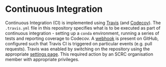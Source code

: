 # Continuous Integration

Continuous Integration (CI) is implemented using [Travis](https://travis-ci.org) (and [Codecov](https://codecov.io/)). The `.travis.yml` file in this repository specifies what is to be executed as part of continuous integration - setting up a `conda` environment, running a series of tests and reporting coverage to Codecov. A [webhook](https://github.com/ScottishCovidResponse/simple_network_sim/settings/hooks) is present on GitHub, configured such that Travis CI is triggered on particular events (e.g. pull requests). Travis was enabled by switching on the repository using the appropriate [settings page](https://travis-ci.org/organizations/ScottishCovidResponse/repositories). This required action by an SCRC organisation member with appropriate privileges.
